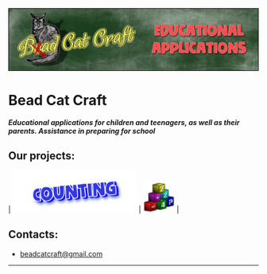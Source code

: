 <img src="images/beadcat_topper.png">

# Bead Cat Craft

_**Educational applications for children and teenagers, as well as their parents. Assistance in preparing for school**_

## Our projects:

| <img src="images/chytalochka/logo_en.png" width="250"> | <img src="images/chytalochka/icon_618.png" width="64"> |


## Contacts:
- beadcatcraft@gmail.com

--------
